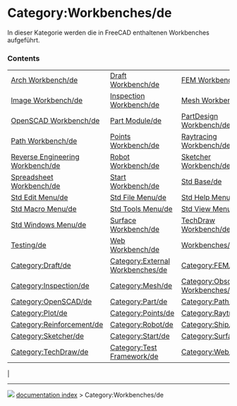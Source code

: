 # Category:Workbenches/de
In dieser Kategorie werden die in FreeCAD enthaltenen Workbenches aufgeführt.

### Contents

|     |     |     |
| --- | --- | --- |
| [Arch Workbench/de](Arch_Workbench/de.md) | [Draft Workbench/de](Draft_Workbench/de.md) | [FEM Workbench/de](FEM_Workbench/de.md) |
| [Image Workbench/de](Image_Workbench/de.md) | [Inspection Workbench/de](Inspection_Workbench/de.md) | [Mesh Workbench/de](Mesh_Workbench/de.md) |
| [OpenSCAD Workbench/de](OpenSCAD_Workbench/de.md) | [Part Module/de](Part_Module/de.md) | [PartDesign Workbench/de](PartDesign_Workbench/de.md) |
| [Path Workbench/de](Path_Workbench/de.md) | [Points Workbench/de](Points_Workbench/de.md) | [Raytracing Workbench/de](Raytracing_Workbench/de.md) |
| [Reverse Engineering Workbench/de](Reverse_Engineering_Workbench/de.md) | [Robot Workbench/de](Robot_Workbench/de.md) | [Sketcher Workbench/de](Sketcher_Workbench/de.md) |
| [Spreadsheet Workbench/de](Spreadsheet_Workbench/de.md) | [Start Workbench/de](Start_Workbench/de.md) | [Std Base/de](Std_Base/de.md) |
| [Std Edit Menu/de](Std_Edit_Menu/de.md) | [Std File Menu/de](Std_File_Menu/de.md) | [Std Help Menu/de](Std_Help_Menu/de.md) |
| [Std Macro Menu/de](Std_Macro_Menu/de.md) | [Std Tools Menu/de](Std_Tools_Menu/de.md) | [Std View Menu/de](Std_View_Menu/de.md) |
| [Std Windows Menu/de](Std_Windows_Menu/de.md) | [Surface Workbench/de](Surface_Workbench/de.md) | [TechDraw Workbench/de](TechDraw_Workbench/de.md) |
| [Testing/de](Testing/de.md) | [Web Workbench/de](Web_Workbench/de.md) | [Workbenches/de](Workbenches/de.md) |
| [Category:Draft/de](Category_Draft/de.md) | [Category:External Workbenches/de](Category_External_Workbenches/de.md) | [Category:FEM/de](Category_FEM/de.md) |
| [Category:Inspection/de](Category_Inspection/de.md) | [Category:Mesh/de](Category_Mesh/de.md) | [Category:Obsolete Workbenches/de](Category_Obsolete_Workbenches/de.md) |
| [Category:OpenSCAD/de](Category_OpenSCAD/de.md) | [Category:Part/de](Category_Part/de.md) | [Category:Path/de](Category_Path/de.md) |
| [Category:Plot/de](Category_Plot/de.md) | [Category:Points/de](Category_Points/de.md) | [Category:Raytracing/de](Category_Raytracing/de.md) |
| [Category:Reinforcement/de](Category_Reinforcement/de.md) | [Category:Robot/de](Category_Robot/de.md) | [Category:Ship/de](Category_Ship/de.md) |
| [Category:Sketcher/de](Category_Sketcher/de.md) | [Category:Start/de](Category_Start/de.md) | [Category:Surface/de](Category_Surface/de.md) |
| [Category:TechDraw/de](Category_TechDraw/de.md) | [Category:Test Framework/de](Category_Test_Framework/de.md) | [Category:Web/de](Category_Web/de.md) |
|



---
![](images/Right_arrow.png) [documentation index](../README.md) > Category:Workbenches/de
